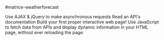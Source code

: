 #matrice-weatherforecast

Use AJAX & jQuery to make asynchronous requests
Read an API's documentation
Build your first proper interactive web page! Use JavaScript to fetch data from APIs and display dynamic information in your HTML page, without ever reloading the page.
